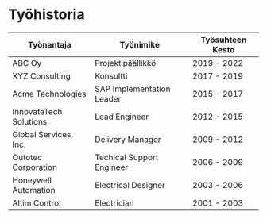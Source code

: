 # Työhistoria

| Työnantaja               | Työnimike                | Työsuhteen Kesto |
|--------------------------|--------------------------|------------------|
| ABC Oy                   | Projektipäällikkö        | 2019 - 2022      |
| XYZ Consulting           | Konsultti                | 2017 - 2019      |
| Acme Technologies        | SAP Implementation Leader| 2015 - 2017      |
| InnovateTech Solutions   | Lead Engineer            | 2012 - 2015      |
| Global Services, Inc.    | Delivery Manager         | 2009 - 2012      |
| Outotec Corporation      | Techical Support Engineer| 2006 - 2009      |
| Honeywell Automation     | Electrical Designer      | 2003 - 2006      |
| Altim Control            | Electrician              | 2001 - 2003      |
